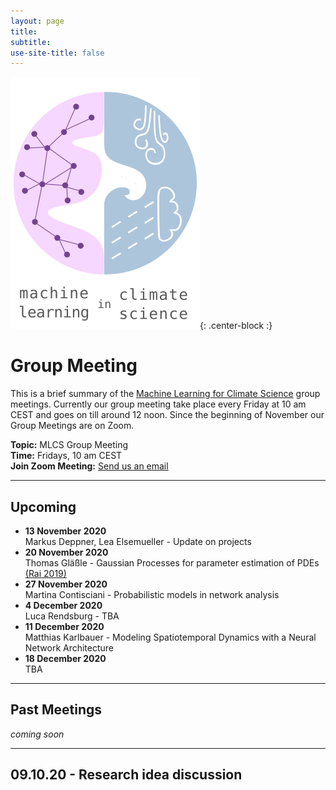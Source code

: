 ```yaml
---
layout: page
title:
subtitle:
use-site-title: false
---
```

![MLCS-Logo](/img/mlcs_logo_small.png){: .center-block :}

# Group Meeting

This is a brief summary of the [Machine Learning for Climate
Science](https://mlcs.github.io) group meetings. Currently our group
meeting take place every Friday at 10 am CEST and goes on till around 12
noon. Since the beginning of November our Group Meetings are on Zoom. 

**Topic:** MLCS Group Meeting  
**Time:** Fridays, 10 am CEST  
**Join Zoom Meeting:** [Send us an email](mailto:bedartha.goswami@uni-tuebingen.de)

***

## Upcoming
+ **13 November 2020**  
Markus Deppner, Lea Elsemueller - Update on projects
+ **20 November 2020**  
Thomas Gläßle - Gaussian Processes for parameter estimation of PDEs [(Rai 2019)](https://doi.org/10.1007/s00477-019-01709-8)
+ **27 November 2020**  
Martina Contisciani - Probabilistic models in network analysis
+ **4 December 2020**  
Luca Rendsburg - TBA
+ **11 December 2020**  
Matthias Karlbauer - Modeling Spatiotemporal Dynamics with a Neural Network Architecture
+ **18 December 2020**  
TBA

***

## Past Meetings

_coming soon_


***

<a name="09.10.20"/>

## 09.10.20 - Research idea discussion

